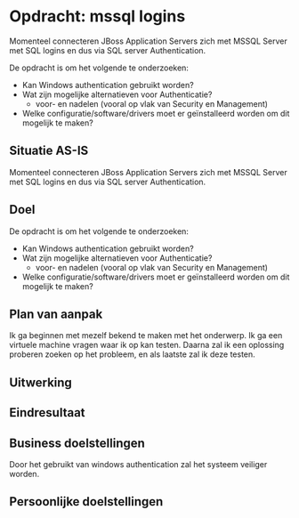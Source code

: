 # Opdracht: mssql logins

Momenteel connecteren JBoss Application Servers zich met MSSQL Server met SQL logins en dus via SQL server Authentication.

De opdracht is om het volgende te onderzoeken:

- Kan Windows authentication gebruikt worden?
- Wat zijn mogelijke alternatieven voor Authenticatie?
  - voor- en nadelen (vooral op vlak van Security en Management)
- Welke configuratie/software/drivers moet er geïnstalleerd worden om dit mogelijk te maken?

## Situatie AS-IS

Momenteel connecteren JBoss Application Servers zich met MSSQL Server met SQL logins en dus via SQL server Authentication.

## Doel

De opdracht is om het volgende te onderzoeken:

- Kan Windows authentication gebruikt worden?
- Wat zijn mogelijke alternatieven voor Authenticatie?
  - voor- en nadelen (vooral op vlak van Security en Management)
- Welke configuratie/software/drivers moet er geïnstalleerd worden om dit mogelijk te maken?

## Plan van aanpak

Ik ga beginnen met mezelf bekend te maken met het onderwerp. Ik ga een virtuele machine vragen waar ik op kan testen. Daarna zal ik een oplossing proberen zoeken op het probleem, en als laatste zal ik deze testen.

## Uitwerking

## Eindresultaat

## Business doelstellingen

Door het gebruikt van windows authentication zal het systeem veiliger worden.

## Persoonlijke doelstellingen
